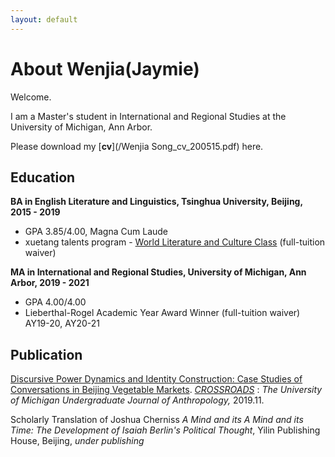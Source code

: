 ```yaml
---
layout: default
---
```




# **About Wenjia(Jaymie)**


Welcome.

I am a Master's student in International and Regional Studies at the University of Michigan, Ann Arbor.

Please download my [**cv**](/Wenjia Song_cv_200515.pdf) here.


## **Education**

**BA in English Literature and Linguistics, Tsinghua University, Beijing, 2015 - 2019**

*   GPA 3.85/4.00, Magna Cum Laude
*   xuetang talents program - [World Literature and Culture Class](http://www.dfll.tsinghua.edu.cn/publish/dfll/10969/2017/20170623135451680384429/20170623135451680384429_.html) (full-tuition waiver)


**MA in International and Regional Studies, University of Michigan, Ann Arbor, 2019 - 2021**
  
*   GPA 4.00/4.00
*   Lieberthal-Rogel Academic Year Award Winner (full-tuition waiver) AY19-20, AY20-21


## **Publication**

[Discursive Power Dynamics and Identity Construction: Case Studies of Conversations in Beijing Vegetable Markets](https://umichanthrojournaldotcom.files.wordpress.com/2019/12/crossroads-volume-3.1-fall-2019-1.pdf). [_CROSSROADS_](https://umichanthrojournal.com/) : _The University of Michigan Undergraduate Journal of Anthropology,_ 2019.11.

Scholarly Translation of Joshua Cherniss _A Mind and its A Mind and its Time: The Development of Isaiah Berlin's Political Thought_, Yilin Publishing House, Beijing, _under publishing_ 


<!--

## This is Me

![zpt](/ZEPETO_CAPTURE 1.png)





Text can be **bold**, _italic_, or ~~strikethrough~~.

[Link to another page](./another-page.html).

There should be whitespace between paragraphs.

There should be whitespace between paragraphs. We recommend including a README, or a file with information about your project.

# Header 1

This is a normal paragraph following a header. GitHub is a code hosting platform for version control and collaboration. It lets you and others work together on projects from anywhere.

## Header 2

> This is a blockquote following a header.
>
> When something is important enough, you do it even if the odds are not in your favor.

### Header 3

```js
// Javascript code with syntax highlighting.
var fun = function lang(l) {
  dateformat.i18n = require('./lang/' + l)
  return true;
}
```

```ruby
# Ruby code with syntax highlighting
GitHubPages::Dependencies.gems.each do |gem, version|
  s.add_dependency(gem, "= #{version}")
end
```

#### Header 4

*   This is an unordered list following a header.
*   This is an unordered list following a header.
*   This is an unordered list following a header.

##### Header 5

1.  This is an ordered list following a header.
2.  This is an ordered list following a header.
3.  This is an ordered list following a header.

###### Header 6

| head1        | head two          | three |
|:-------------|:------------------|:------|
| ok           | good swedish fish | nice  |
| out of stock | good and plenty   | nice  |
| ok           | good `oreos`      | hmm   |
| ok           | good `zoute` drop | yumm  |

### There's a horizontal rule below this.

* * *

### Here is an unordered list:

*   Item foo
*   Item bar
*   Item baz
*   Item zip

### And an ordered list:

1.  Item one
1.  Item two
1.  Item three
1.  Item four

### And a nested list:

- level 1 item
  - level 2 item
  - level 2 item
    - level 3 item
    - level 3 item
- level 1 item
  - level 2 item
  - level 2 item
  - level 2 item
- level 1 item
  - level 2 item
  - level 2 item
- level 1 item

### Small image

![zpt](/ZEPETO_CAPTURE 1.png)

### Large image

![Branching](https://guides.github.com/activities/hello-world/branching.png)


### Definition lists can be used with HTML syntax.

<dl>
<dt>Name</dt>
<dd>Godzilla</dd>
<dt>Born</dt>
<dd>1952</dd>
<dt>Birthplace</dt>
<dd>Japan</dd>
<dt>Color</dt>
<dd>Green</dd>
</dl>

```
Long, single-line code blocks should not wrap. They should horizontally scroll if they are too long. This line should be long enough to demonstrate this.
```

```
The final element.
``` 
-->

